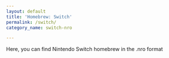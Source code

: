 ```yaml
---
layout: default
title: 'Homebrew: Switch'
permalink: /switch/
category_name: switch-nro

---
```

Here, you can find Nintendo Switch homebrew in the .nro format